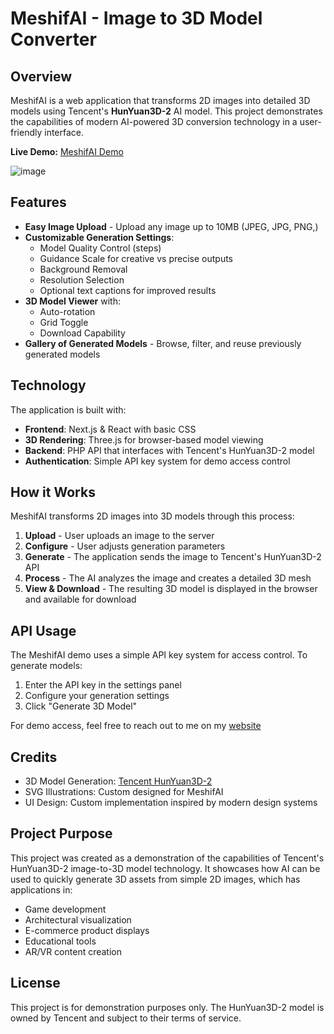 # MeshifAI - Image to 3D Model Converter

## Overview

MeshifAI is a web application that transforms 2D images into detailed 3D models using Tencent's **HunYuan3D-2** AI model. This project demonstrates the capabilities of modern AI-powered 3D conversion technology in a user-friendly interface.

**Live Demo:** [MeshifAI Demo](https://meshifai.example.com)

![image](https://github.com/user-attachments/assets/5bd9e4b4-b3dc-4dbe-8765-ca619bfefe14)

## Features

- **Easy Image Upload** - Upload any image up to 10MB (JPEG, JPG, PNG,)
- **Customizable Generation Settings**:
  - Model Quality Control (steps)
  - Guidance Scale for creative vs precise outputs
  - Background Removal
  - Resolution Selection
  - Optional text captions for improved results
- **3D Model Viewer** with:
  - Auto-rotation
  - Grid Toggle
  - Download Capability
- **Gallery of Generated Models** - Browse, filter, and reuse previously generated models

## Technology

The application is built with:

- **Frontend**: Next.js & React with basic CSS
- **3D Rendering**: Three.js for browser-based model viewing
- **Backend**: PHP API that interfaces with Tencent's HunYuan3D-2 model
- **Authentication**: Simple API key system for demo access control

## How it Works

MeshifAI transforms 2D images into 3D models through this process:

1. **Upload** - User uploads an image to the server
2. **Configure** - User adjusts generation parameters
3. **Generate** - The application sends the image to Tencent's HunYuan3D-2 API
4. **Process** - The AI analyzes the image and creates a detailed 3D mesh
5. **View & Download** - The resulting 3D model is displayed in the browser and available for download

## API Usage

The MeshifAI demo uses a simple API key system for access control. To generate models:

1. Enter the API key in the settings panel
2. Configure your generation settings
3. Click "Generate 3D Model"

For demo access, feel free to reach out to me on my [website](https://0xretro.dev)

## Credits

- 3D Model Generation: [Tencent HunYuan3D-2](https://hunyuan.tencent.com/)
- SVG Illustrations: Custom designed for MeshifAI
- UI Design: Custom implementation inspired by modern design systems

## Project Purpose

This project was created as a demonstration of the capabilities of Tencent's HunYuan3D-2 image-to-3D model technology. It showcases how AI can be used to quickly generate 3D assets from simple 2D images, which has applications in:

- Game development
- Architectural visualization
- E-commerce product displays
- Educational tools
- AR/VR content creation

## License

This project is for demonstration purposes only. The HunYuan3D-2 model is owned by Tencent and subject to their terms of service.
